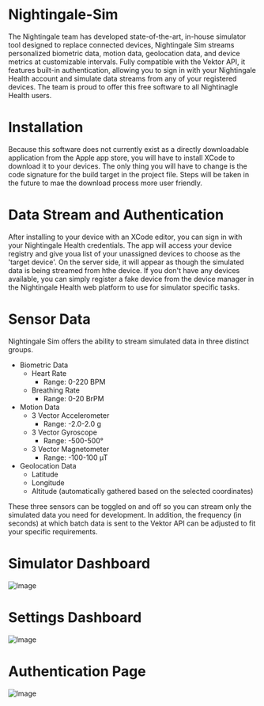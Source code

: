 # Nightingale-Sim

The Nightingale team has developed state-of-the-art, in-house simulator tool designed to replace 
connected devices, Nightingale Sim streams personalized biometric data, motion data, geolocation 
data, and device metrics at customizable intervals. Fully compatible with the Vektor API, it 
features built-in authentication, allowing you to sign in with your Nightingale Health account and 
simulate data streams from any of your registered devices. The team is proud to offer this free software 
to all Nightinagle Health users. 

# Installation
Because this software does not currently exist as a directly downloadable application from the Apple app store, you will have to install XCode to download it to your devices. The only thing you will have to change is the code signature for the build target in the project file. Steps will be taken in the future to mae the download process more user friendly.  

# Data Stream and Authentication
After installing to your device with an XCode editor, you can sign in with your Nightingale Health credentials. The app will access your device registry and give youa list of your unassigned devices to choose as the 'target device'. On the server side, it will appear as though the simulated data is being streamed from hthe device. If you don't have any devices available, you can simply register a fake device from the device manager in the Nightingale Health web platform to use for simulator specific tasks. 

# Sensor Data
Nightingale Sim offers the ability to stream simulated data in three distinct groups. 

- Biometric Data
  - Heart Rate
    - Range: 0-220 BPM
  - Breathing Rate
    - Range: 0-20 BrPM 
- Motion Data
  - 3 Vector Accelerometer
    - Range: -2.0-2.0 g
  - 3 Vector Gyroscope
    - Range: -500-500°
  - 3 Vector Magnetometer
    - Range: -100-100 µT
- Geolocation Data
  - Latitude
  - Longitude
  - Altitude (automatically gathered based on the selected coordinates)

These three sensors can be toggled on and off so you can stream only the simulated data you need for development. In addition, the frequency (in seconds) at which batch data is sent to the Vektor API can be adjusted to fit your specific requirements. 

# Simulator Dashboard

![Image](SimulatorDashboard)

# Settings Dashboard

![Image](SettingsDashboard)

# Authentication Page

![Image](AuthenticationPage)


